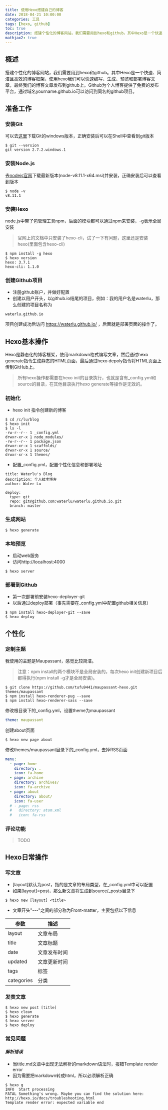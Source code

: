 ```yaml
---
title: 使用Hexo搭建自己的博客
date: 2018-04-21 10:00:00
categories: 工具
tags: [hexo, github]
toc: true
description: 搭建个性化的博客网站，我们需要用到hexo和github。其中Hexo是一个快速、简洁且高效的博客框架，使用hexo我们可以快速编写、生成、预览和部署博客文章。最终我们的博客文章发布到github上。Github为个人博客提供了免费的发布平台，通过域名yourname.github.io可以访问到同名的github项目。
mathjax2: true
---
```


## 概述

搭建个性化的博客网站，我们需要用到hexo和github。其中Hexo是一个快速、简洁且高效的博客框架，使用hexo我们可以快速编写、生成、预览和部署博客文章，最终我们的博客文章发布到github上。Github为个人博客提供了免费的发布平台，通过域名yourname.github.io可以访问到同名的github项目。

## 准备工作

### 安装Git

可以去[这里](https://gitforwindows.org/)下载Git的windows版本，正确安装后可以在Shell中查看到git版本

```shell
$ git --version
git version 2.7.2.windows.1
```

### 安装Node.js

去[nodejs官网](https://nodejs.org/en/)下载最新版本(node-v8.11.1-x64.msi)并安装，正确安装后可以查看到版本

```shell
$ node -v
v8.11.1
```

### 安装Hexo

node.js中带了包管理工具npm，后面的模块都可以通过npm来安装，-g表示全局安装

> 官网上的文档中只安装了hexo-cli，试了一下有问题，这里还是安装hexo(里面包含hexo-cli)
>

```shell
$ npm install -g hexo
$ hexo version
hexo: 3.7.1
hexo-cli: 1.1.0
```

### 创建Github项目

- 注册github账户，并做好配置
- 创建以用户开头，以github.io结尾的项目，例如：我的用户名是waterlu，那么创建的项目名称为

```shell
waterlu.github.io
```

项目创建成功后访问 https://waterlu.github.io/ ，后面就是部署页面的操作了。



## Hexo基本操作

Hexo是静态化的博客框架，使用markdown格式编写文章，然后通过hexo generate指令生成静态的HTML页面，最后通过hexo depoly指令将HTML页面上传到GitHub上。

> 所有hexo操作都需要在hexo init的目录执行，也就是含有_config.yml和source的目录，在其他目录执行hexo generate等操作是无效的。
>

### 初始化

- hexo init 指令创建新的博客

```shell
$ cd /c/lu/blog
$ hexo init
$ ls -l
-rw-r--r-- 1 _config.yml
drwxr-xr-x 1 node_modules/
-rw-r--r-- 1 package.json
drwxr-xr-x 1 scaffolds/
drwxr-xr-x 1 source/
drwxr-xr-x 1 themes/
```

- 配置_config.yml，配置个性化信息和部署地址

```properties
title: Waterlu's Blog
description: 个人技术博客
author: Water Lu

deploy:
  type: git
  repo: git@github.com:waterlu/waterlu.github.io.git
  branch: master
```

### 生成网站

```shell
$ hexo generate
```

### 本地预览

- 启动web服务
- 访问http://localhost:4000

```shell
$ hexo server
```

### 部署到Github

- 第一次部署前安装hexo-deployer-git
- 以后通过deploy部署（事先需要在_config.yml中配置github相关信息）

```shell
$ npm install hexo-deployer-git --save
$ hexo deploy
```



## 个性化

### 定制主题

我使用的主题是Maupassant，感觉比较简洁。

>  注意：npm install的两个模块不是全局安装的，每次hexo init创建新项目后都得执行(npm install -g才是全局安装)。
>

```shell
$ git clone https://github.com/tufu9441/maupassant-hexo.git themes/maupassant
$ npm install hexo-renderer-pug --save
$ npm install hexo-renderer-sass --save
```

修改根目录下的_config.yml，设置theme为maupassant

```yaml
theme: maupassant
```

创建about页面

```shell
$ hexo new page about
```

修改themes/maupassant目录下的_config.yml，去掉RSS页面

```yaml
menu:
  - page: home
    directory: .
    icon: fa-home
  - page: archive
    directory: archives/
    icon: fa-archive
  - page: about
    directory: about/
    icon: fa-user
  # - page: rss
  #   directory: atom.xml
  #   icon: fa-rss
```

### 评论功能

> TODO
>



## Hexo日常操作

### 写文章

- [layout]默认为post，指的是文章的布局类型，在_config.yml中可以配置
- 如果[layout]=post，那么新文章将生成到source/_posts目录下

```shell
$ hexo new [layout] <title>
```

- 文章开头"---"之间的部分称为Front-matter，主要包括以下信息

| 参数         | 描述     |
| ---------- | ------ |
| layout     | 文章布局   |
| title      | 文章标题   |
| date       | 文章发布时间 |
| updated    | 文章更新时间 |
| tags       | 标签     |
| categories | 分类     |

### 发表文章

```shell
$ hexo new post [title]
$ hexo clean
$ hexo generate
$ hexo server
$ hexo deploy
```

### 常见问题

#### *解析错误*

- 当title.md文章中出现无法解析的markdown语法时，报错Template render error
- 因为需要把markdown转成html，所以必须解析正确

```shell
$ hexo g
INFO  Start processing
FATAL Something's wrong. Maybe you can find the solution here: http://hexo.io/docs/troubleshooting.html
Template render error: expected variable end
```

